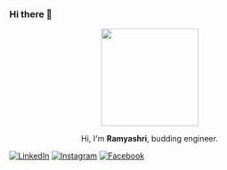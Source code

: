 ### Hi there 👋





<body background_color="red">
<div align="center">
<img src="https://cdn.cp.adobe.io/content/2/rendition/3eba70c4-d3d2-4b14-b504-183441d06063/artwork/7d96ca3c-b32d-49ff-bb28-e4c898ca009d/version/0/format/jpg/dimension/width/size/260" height="175px" width="175px"/>
</div>



<p align="center">Hi, I'm <strong>Ramyashri</strong>, budding engineer.</p>


 

<p align="center">
  
  <a href="https://www.linkedin.com/in/ramyashri-hebbar-b44973173/"><img src="https://img.shields.io/badge/LinkedIn-%230077B5.svg?&style=flat-square&logo=linkedin&logoColor=white" alt="LinkedIn"></a>
  <a href="https://www.instagram.com/ramyashri_hebbar"><img src="https://img.shields.io/badge/Instagram-%23E4405F.svg?&style=flat-square&logo=instagram&logoColor=white" alt="Instagram"></a>
  <a href="https://www.facebook.com/profile.php?id=100010154376824"><img src="https://img.shields.io/badge/Facebook-%231877F2.svg?&style=flat-square&logo=facebook&logoColor=white" alt="Facebook"></a>
</p>
</div>
    


